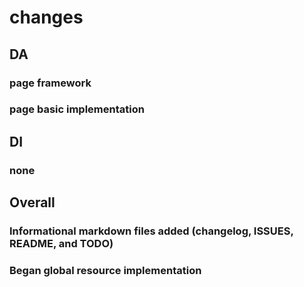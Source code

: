 # changes

## DA

### page framework

### page basic implementation

## DI

### none

## Overall

### Informational markdown files added (changelog, ISSUES, README, and TODO)

### Began global resource implementation
